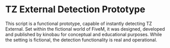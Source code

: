 # TZ External Detection Prototype

This script is a functional prototype, capable of instantly detecting TZ External. Set within the fictional world of FiveM, it was designed, developed and published by kinobau for conceptual and educational purposes. While the setting is fictional, the detection functionality is real and operational.
